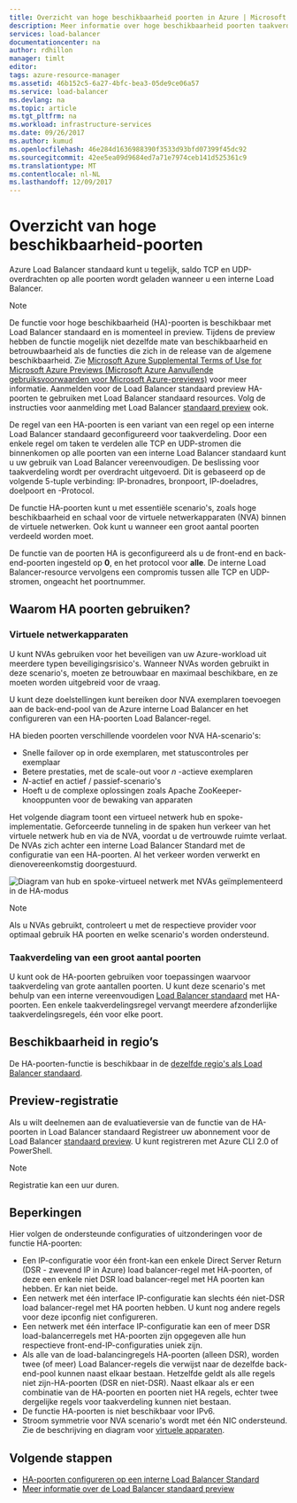 ```yaml
---
title: Overzicht van hoge beschikbaarheid poorten in Azure | Microsoft Docs
description: Meer informatie over hoge beschikbaarheid poorten taakverdeling op een interne load balancer.
services: load-balancer
documentationcenter: na
author: rdhillon
manager: timlt
editor: 
tags: azure-resource-manager
ms.assetid: 46b152c5-6a27-4bfc-bea3-05de9ce06a57
ms.service: load-balancer
ms.devlang: na
ms.topic: article
ms.tgt_pltfrm: na
ms.workload: infrastructure-services
ms.date: 09/26/2017
ms.author: kumud
ms.openlocfilehash: 46e284d1636988390f3533d93bfd07399f45dc92
ms.sourcegitcommit: 42ee5ea09d9684ed7a71e7974ceb141d525361c9
ms.translationtype: MT
ms.contentlocale: nl-NL
ms.lasthandoff: 12/09/2017
---
```

# <a name="high-availability-ports-overview"></a>Overzicht van hoge beschikbaarheid-poorten

Azure Load Balancer standaard kunt u tegelijk, saldo TCP en UDP-overdrachten op alle poorten wordt geladen wanneer u een interne Load Balancer. 

>[!NOTE]
> De functie voor hoge beschikbaarheid (HA)-poorten is beschikbaar met Load Balancer standaard en is momenteel in preview. Tijdens de preview hebben de functie mogelijk niet dezelfde mate van beschikbaarheid en betrouwbaarheid als de functies die zich in de release van de algemene beschikbaarheid. Zie [Microsoft Azure Supplemental Terms of Use for Microsoft Azure Previews (Microsoft Azure Aanvullende gebruiksvoorwaarden voor Microsoft Azure-previews)](https://azure.microsoft.com/support/legal/preview-supplemental-terms/) voor meer informatie. Aanmelden voor de Load Balancer standaard preview HA-poorten te gebruiken met Load Balancer standaard resources. Volg de instructies voor aanmelding met Load Balancer [standaard preview](https://aka.ms/lbpreview#preview-sign-up) ook.

De regel van een HA-poorten is een variant van een regel op een interne Load Balancer standaard geconfigureerd voor taakverdeling. Door een enkele regel om taken te verdelen alle TCP en UDP-stromen die binnenkomen op alle poorten van een interne Load Balancer standaard kunt u uw gebruik van Load Balancer vereenvoudigen. De beslissing voor taakverdeling wordt per overdracht uitgevoerd. Dit is gebaseerd op de volgende 5-tuple verbinding: IP-bronadres, bronpoort, IP-doeladres, doelpoort en -Protocol.

De functie HA-poorten kunt u met essentiële scenario's, zoals hoge beschikbaarheid en schaal voor de virtuele netwerkapparaten (NVA) binnen de virtuele netwerken. Ook kunt u wanneer een groot aantal poorten verdeeld worden moet. 

De functie van de poorten HA is geconfigureerd als u de front-end en back-end-poorten ingesteld op **0**, en het protocol voor **alle**. De interne Load Balancer-resource vervolgens een compromis tussen alle TCP en UDP-stromen, ongeacht het poortnummer.

## <a name="why-use-ha-ports"></a>Waarom HA poorten gebruiken?

### <a name="nva"></a>Virtuele netwerkapparaten

U kunt NVAs gebruiken voor het beveiligen van uw Azure-workload uit meerdere typen beveiligingsrisico's. Wanneer NVAs worden gebruikt in deze scenario's, moeten ze betrouwbaar en maximaal beschikbare, en ze moeten worden uitgebreid voor de vraag.

U kunt deze doelstellingen kunt bereiken door NVA exemplaren toevoegen aan de back-end-pool van de Azure interne Load Balancer en het configureren van een HA-poorten Load Balancer-regel.

HA bieden poorten verschillende voordelen voor NVA HA-scenario's:
- Snelle failover op in orde exemplaren, met statuscontroles per exemplaar
- Betere prestaties, met de scale-out voor  *n* -actieve exemplaren
- *N*-actief en actief / passief-scenario's
- Hoeft u de complexe oplossingen zoals Apache ZooKeeper-knooppunten voor de bewaking van apparaten

Het volgende diagram toont een virtueel netwerk hub en spoke-implementatie. Geforceerde tunneling in de spaken hun verkeer van het virtuele netwerk hub en via de NVA, voordat u de vertrouwde ruimte verlaat. De NVAs zich achter een interne Load Balancer Standard met de configuratie van een HA-poorten. Al het verkeer worden verwerkt en dienovereenkomstig doorgestuurd.

![Diagram van hub en spoke-virtueel netwerk met NVAs geïmplementeerd in de HA-modus](./media/load-balancer-ha-ports-overview/nvaha.png)

>[!NOTE]
> Als u NVAs gebruikt, controleert u met de respectieve provider voor optimaal gebruik HA poorten en welke scenario's worden ondersteund.

### <a name="load-balancing-large-numbers-of-ports"></a>Taakverdeling van een groot aantal poorten

U kunt ook de HA-poorten gebruiken voor toepassingen waarvoor taakverdeling van grote aantallen poorten. U kunt deze scenario's met behulp van een interne vereenvoudigen [Load Balancer standaard](https://aka.ms/lbpreview) met HA-poorten. Een enkele taakverdelingsregel vervangt meerdere afzonderlijke taakverdelingsregels, één voor elke poort.

## <a name="region-availability"></a>Beschikbaarheid in regio’s

De HA-poorten-functie is beschikbaar in de [dezelfde regio's als Load Balancer standaard](https://aka.ms/lbpreview#region-availability).  

## <a name="preview-sign-up"></a>Preview-registratie

Als u wilt deelnemen aan de evaluatieversie van de functie van de HA-poorten in Load Balancer standaard Registreer uw abonnement voor de Load Balancer [standaard preview](https://aka.ms/lbpreview#preview-sign-up). U kunt registreren met Azure CLI 2.0 of PowerShell.

>[!NOTE]
>Registratie kan een uur duren.

## <a name="limitations"></a>Beperkingen

Hier volgen de ondersteunde configuraties of uitzonderingen voor de functie HA-poorten:

- Een IP-configuratie voor één front-kan een enkele Direct Server Return (DSR - zwevend IP in Azure) load balancer-regel met HA-poorten, of deze een enkele niet DSR load balancer-regel met HA poorten kan hebben. Er kan niet beide.
- Een netwerk met één interface IP-configuratie kan slechts één niet-DSR load balancer-regel met HA poorten hebben. U kunt nog andere regels voor deze ipconfig niet configureren.
- Een netwerk met één interface IP-configuratie kan een of meer DSR load-balancerregels met HA-poorten zijn opgegeven alle hun respectieve front-end-IP-configuraties uniek zijn.
- Als alle van de load-balancingregels HA-poorten (alleen DSR), worden twee (of meer) Load Balancer-regels die verwijst naar de dezelfde back-end-pool kunnen naast elkaar bestaan. Hetzelfde geldt als alle regels niet zijn-HA-poorten (DSR en niet-DSR). Naast elkaar als er een combinatie van de HA-poorten en poorten niet HA regels, echter twee dergelijke regels voor taakverdeling kunnen niet bestaan.
- De functie HA-poorten is niet beschikbaar voor IPv6.
- Stroom symmetrie voor NVA scenario's wordt met één NIC ondersteund. Zie de beschrijving en diagram voor [virtuele apparaten](#nva). 



## <a name="next-steps"></a>Volgende stappen

- [HA-poorten configureren op een interne Load Balancer Standard](load-balancer-configure-ha-ports.md)
- [Meer informatie over de Load Balancer standaard preview](https://aka.ms/lbpreview)

